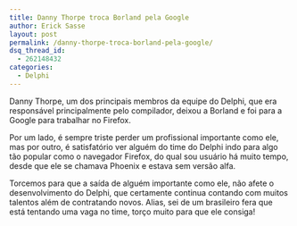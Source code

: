 ```yaml
---
title: Danny Thorpe troca Borland pela Google
author: Erick Sasse
layout: post
permalink: /danny-thorpe-troca-borland-pela-google/
dsq_thread_id:
  - 262148432
categories:
  - Delphi
---
```

Danny Thorpe, um dos principais membros da equipe do Delphi, que era respons&aacute;vel principalmente pelo compilador, deixou a Borland e foi para a Google para trabalhar no Firefox.

Por um lado, &eacute; sempre triste perder um profissional importante como ele, mas por outro, &eacute; satisfat&oacute;rio ver algu&eacute;m do time do Delphi indo para algo t&atilde;o popular como o navegador Firefox, do qual sou usu&aacute;rio h&aacute; muito tempo, desde que ele se chamava Phoenix e estava sem vers&atilde;o alfa.

Torcemos para que a sa&iacute;da de algu&eacute;m importante como ele, n&atilde;o afete o desenvolvimento do Delphi, que certamente continua contando com muitos talentos al&eacute;m de contratando novos. Alias, sei de um brasileiro fera que est&aacute; tentando uma vaga no time, tor&ccedil;o muito para que ele consiga!